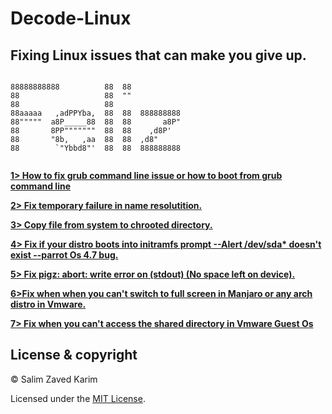 # Decode-Linux 
## Fixing Linux issues that can make you give up.

```ascii
                                        
88888888888          88  88             
88                   88  ""             
88                   88                 
88aaaaa   ,adPPYba,  88  88  888888888  
88"""""  a8P_____88  88  88       a8P"  
88       8PP"""""""  88  88    ,d8P'    
88       "8b,   ,aa  88  88  ,d8"       
88        `"Ybbd8"'  88  88  888888888  
 
 ```
 
                                        


**[1> How to fix grub command line issue or how to boot from grub command line](https://github.com/Feliz-S/Decode-Linux/blob/master/Fix%20if%20your%20linux%20distro%20boots%20into%20grub%20command%20line%20or%20how%20to%20boot%20from%20grub%20cmd%20line.md)**

**[2> Fix temporary failure in name resolutition.](https://github.com/Feliz-S/Linux-Decoded/blob/master/Fix%20temporary%20failure%20in%20name%20resolution.md)**

**[3> Copy file from system to chrooted directory.](https://github.com/Feliz-S/Linux-Decoded/blob/master/copy%20a%20file%20from%20system%20to%20chroot%20directory.MD)**

**[4> Fix if your distro boots into initramfs prompt --Alert /dev/sda* doesn't exist --parrot Os 4.7 bug.](https://github.com/Feliz-SZK/Linux-Decoded/blob/master/Fix%20if%20system%20boots%20into%20initramfs%20prompt.MD)**

**[5> Fix pigz: abort: write error on (stdout) (No space left on device).](https://github.com/Feliz-SZK/Linux-Decoded/blob/master/Fix%20mkinitramfs%20failure%20cpio%20141%20pigz%2028.md)**

**[6>Fix when when you can't switch to full screen in Manjaro or any arch distro in Vmware.](https://github.com/Feliz-SZK/Linux-Decoded/blob/master/Fix%20Resolution%20Issue%20on%20Manjaro(Vmware%20Guest).Md)**

**[7> Fix when you can't access the shared directory in Vmware Guest Os](https://github.com/Feliz-SZK/Linux-Decoded/blob/master/fix%20no%20shared%20directory%20in%20vmware%20guest%20Os(linux%2Cmac).md)**



 ## License & copyright
 
 © Salim Zaved Karim
 
 Licensed under the [MIT License](https://github.com/Feliz-SZK/Linux-Decoded/blob/master/LICENSE).




